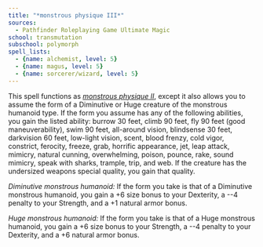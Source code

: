 ```yaml
---
title: "*monstrous physique III*"
sources:
  - Pathfinder Roleplaying Game Ultimate Magic
school: transmutation
subschool: polymorph
spell_lists:
  - {name: alchemist, level: 5}
  - {name: magus, level: 5}
  - {name: sorcerer/wizard, level: 5}
---
```


This spell functions as [*monstrous physique II*](/spells/monstrous-physique-ii/), except it also allows you to assume the form of a Diminutive or Huge creature of the monstrous humanoid type. If the form you assume has any of the following abilities, you gain the listed ability: burrow 30 feet, climb 90 feet, fly 90 feet (good maneuverability), swim 90 feet, all-around vision, blindsense 30 feet, darkvision 60 feet, low-light vision, scent, blood frenzy, cold vigor, constrict, ferocity, freeze, grab, horrific appearance, jet, leap attack, mimicry, natural cunning, overwhelming, poison, pounce, rake, sound mimicry, speak with sharks, trample, trip, and web. If the creature has the undersized weapons special quality, you gain that quality.

*Diminutive monstrous humanoid:* If the form you take is that of a Diminutive monstrous humanoid, you gain a +6 size bonus to your Dexterity, a --4 penalty to your Strength, and a +1 natural armor bonus.

*Huge monstrous humanoid:* If the form you take is that of a Huge monstrous humanoid, you gain a +6 size bonus to your Strength, a --4 penalty to your Dexterity, and a +6 natural armor bonus.

